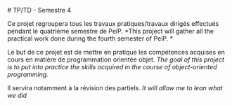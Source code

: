 # TP/TD - Semestre 4

Ce projet regroupera tous les travaux pratiques/travaux dirigés effectués pendant le quatrième semestre de PeiP.
*This project will gather all the practical work done during the fourth semester of PeiP. *

Le but de ce projet est de mettre en pratique les compétences acquises en cours en matière de programmation orientée objet.
*The goal of this project is to put into practice the skills acquired in the course of object-oriented programming.*

Il servira notamment à la révision des partiels.
*It will allow me to lean what we did*
